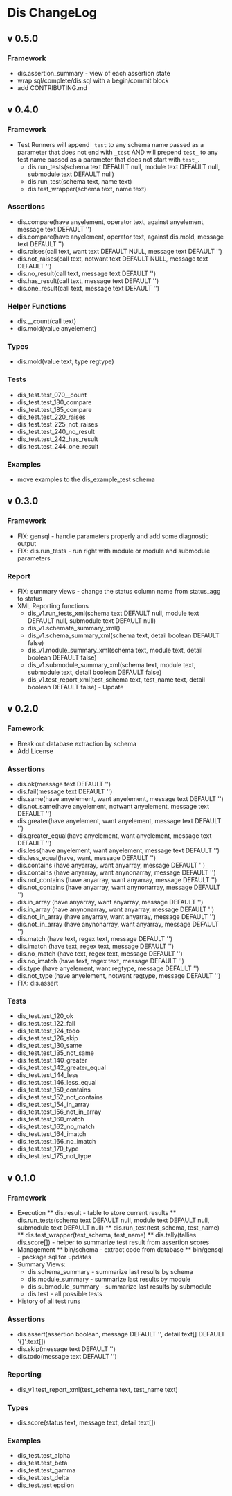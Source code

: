 # Dis ChangeLog

## v 0.5.0

### Framework

* dis.assertion_summary - view of each assertion state
* wrap sql/complete/dis.sql with a begin/commit block
* add CONTRIBUTING.md

## v 0.4.0

### Framework

* Test Runners will append `_test` to any schema name passed as a parameter that does not end with `_test` AND will prepend `test_` to any test name passed as a parameter that does not start with `test_`.
  * dis.run_tests(schema text DEFAULT null, module text DEFAULT null, submodule text DEFAULT null)
  * dis.run_test(schema text, name text)
  * dis.test_wrapper(schema text, name text)

### Assertions

* dis.compare(have anyelement, operator text, against anyelement, message text DEFAULT '')
* dis.compare(have anyelement, operator text, against dis.mold, message text DEFAULT '')
* dis.raises(call text, want text DEFAULT NULL, message text DEFAULT '')
* dis.not_raises(call text, notwant text DEFAULT NULL, message text DEFAULT '')
* dis.no_result(call text, message text DEFAULT '')
* dis.has_result(call text, message text DEFAULT '')
* dis.one_result(call text, message text DEFAULT '')

### Helper Functions

* dis.__count(call text)
* dis.mold(value anyelement)

### Types

* dis.mold(value text, type regtype)

### Tests

* dis_test.test_070__count
* dis_test.test_180_compare
* dis_test.test_185_compare
* dis_test.test_220_raises
* dis_test.test_225_not_raises
* dis_test.test_240_no_result
* dis_test.test_242_has_result
* dis_test.test_244_one_result

### Examples

* move examples to the dis_example_test schema

## v 0.3.0

### Framework

* FIX: gensql - handle parameters properly and add some diagnostic output
* FIX: dis.run_tests - run right with module or module and submodule parameters

### Report

* FIX: summary views - change the status column name from status_agg to status
* XML Reporting functions
  * dis_v1.run_tests_xml(schema text DEFAULT null, module text DEFAULT null, submodule text DEFAULT null)
  * dis_v1.schemata_summary_xml()
  * dis_v1.schema_summary_xml(schema text, detail boolean DEFAULT false)
  * dis_v1.module_summary_xml(schema text, module text, detail boolean DEFAULT false)
  * dis_v1.submodule_summary_xml(schema text, module text, submodule text, detail boolean DEFAULT false)
  * dis_v1.test_report_xml(test_schema text, test_name text, detail boolean DEFAULT false) - Update

## v 0.2.0

### Famework

* Break out database extraction by schema
* Add License

### Assertions

* dis.ok(message text DEFAULT '')
* dis.fail(message text DEFAULT '')
* dis.same(have anyelement, want anyelement, message text DEFAULT '')
* dis.not_same(have anyelement, notwant anyelement, message text DEFAULT '')
* dis.greater(have anyelement, want anyelement, message text DEFAULT '')
* dis.greater_equal(have anyelement, want anyelement, message text DEFAULT '')
* dis.less(have anyelement, want anyelement, message text DEFAULT '')
* dis.less_equal(have, want, message DEFAULT '')
* dis.contains (have anyarray, want anyarray, message DEFAULT '')
* dis.contains (have anyarray, want anynonarray, message DEFAULT '')
* dis.not_contains (have anyarray, want anyarray, message DEFAULT '')
* dis.not_contains (have anyarray, want anynonarray, message DEFAULT '')
* dis.in_array (have anyarray, want anyarray, message DEFAULT '')
* dis.in_array (have anynonarray, want anyarray, message DEFAULT '')
* dis.not_in_array (have anyarray, want anyarray, message DEFAULT '')
* dis.not_in_array (have anynonarray, want anyarray, message DEFAULT '')
* dis.match (have text, regex text, message DEFAULT '')
* dis.imatch (have text, regex text, message DEFAULT '')
* dis.no_match (have text, regex text, message DEFAULT '')
* dis.no_imatch (have text, regex text, message DEFAULT '')
* dis.type (have anyelement, want regtype, message DEFAULT '')
* dis.not_type (have anyelement, notwant regtype, message DEFAULT '')
* FIX: dis.assert

### Tests

* dis_test.test_120_ok
* dis_test.test_122_fail
* dis_test.test_124_todo
* dis_test.test_126_skip
* dis_test.test_130_same
* dis_test.test_135_not_same
* dis_test.test_140_greater
* dis_test.test_142_greater_equal
* dis_test.test_144_less
* dis_test.test_146_less_equal
* dis_test.test_150_contains
* dis_test.test_152_not_contains
* dis_test.test_154_in_array
* dis_test.test_156_not_in_array
* dis_test.test_160_match
* dis_test.test_162_no_match
* dis_test.test_164_imatch
* dis_test.test_166_no_imatch
* dis_test.test_170_type
* dis_test.test_175_not_type

## v 0.1.0

### Framework

* Execution
** dis.result - table to store current results
** dis.run_tests(schema text DEFAULT null, module text DEFAULT null, submodule text DEFAULT null)
** dis.run_test(test_schema, test_name)
** dis.test_wrapper(test_schema, test_name)
** dis.tally(tallies dis.score[]) - helper to summarize test result from assertion scores
* Management
** bin/schema - extract code from database
** bin/gensql - package sql for updates
* Summary Views:
  * dis.schema_summary - summarize last results by schema
  * dis.module_summary - summarize last results by module
  * dis.submodule_summary - summarize last results by submodule
  * dis.test - all possible tests
* History of all test runs

### Assertions

* dis.assert(assertion boolean, message DEFAULT '', detail text[] DEFAULT '{}':text[])
* dis.skip(message text DEFAULT '')
* dis.todo(message text DEFAULT '')

### Reporting

* dis_v1.test_report_xml(test_schema text, test_name text)

### Types

* dis.score(status text, message text, detail text[])

### Examples

* dis_test.test_alpha
* dis_test.test_beta
* dis_test.test_gamma
* dis_test.test_delta
* dis_test.test epsilon


